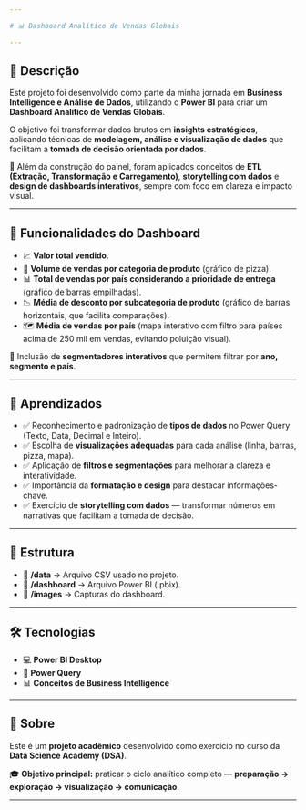 ```yaml
---

# 📊 Dashboard Analítico de Vendas Globais

---
```


## 📌 Descrição

Este projeto foi desenvolvido como parte da minha jornada em **Business Intelligence e Análise de Dados**, utilizando o **Power BI** para criar um **Dashboard Analítico de Vendas Globais**.

O objetivo foi transformar dados brutos em **insights estratégicos**, aplicando técnicas de **modelagem, análise e visualização de dados** que facilitam a **tomada de decisão orientada por dados**.

🔎 Além da construção do painel, foram aplicados conceitos de **ETL (Extração, Transformação e Carregamento)**, **storytelling com dados** e **design de dashboards interativos**, sempre com foco em clareza e impacto visual.

---

## 🚀 Funcionalidades do Dashboard

* 📈 **Valor total vendido**.
* 🥧 **Volume de vendas por categoria de produto** (gráfico de pizza).
* 📊 **Total de vendas por país considerando a prioridade de entrega** (gráfico de barras empilhadas).
* 📉 **Média de desconto por subcategoria de produto** (gráfico de barras horizontais, que facilita comparações).
* 🗺️ **Média de vendas por país** (mapa interativo com filtro para países acima de 250 mil em vendas, evitando poluição visual).

🔎 Inclusão de **segmentadores interativos** que permitem filtrar por **ano, segmento e país**.

---

## 🎯 Aprendizados

* ✅ Reconhecimento e padronização de **tipos de dados** no Power Query (Texto, Data, Decimal e Inteiro).
* ✅ Escolha de **visualizações adequadas** para cada análise (linha, barras, pizza, mapa).
* ✅ Aplicação de **filtros e segmentações** para melhorar a clareza e interatividade.
* ✅ Importância da **formatação e design** para destacar informações-chave.
* ✅ Exercício de **storytelling com dados** — transformar números em narrativas que facilitam a tomada de decisão.

---

## 📂 Estrutura

* 📁 **/data** → Arquivo CSV usado no projeto.
* 📁 **/dashboard** → Arquivo Power BI (.pbix).
* 📁 **/images** → Capturas do dashboard.

---

## 🛠️ Tecnologias

* 💻 **Power BI Desktop**
* 🔄 **Power Query**
* 📊 **Conceitos de Business Intelligence**

---

## 📢 Sobre

Este é um **projeto acadêmico** desenvolvido como exercício no curso da **Data Science Academy (DSA)**.

🎓 **Objetivo principal:** praticar o ciclo analítico completo — **preparação → exploração → visualização → comunicação**.

---
